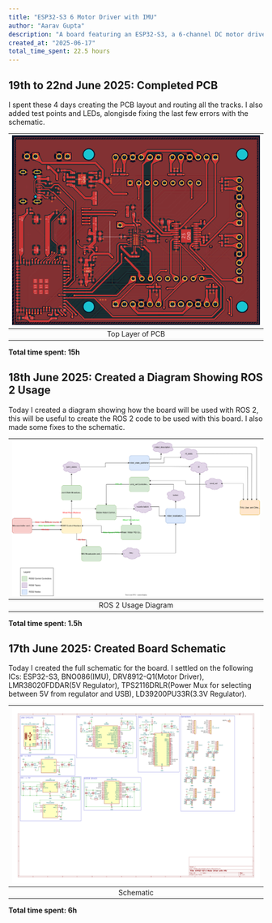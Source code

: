 ```yaml
---
title: "ESP32-S3 6 Motor Driver with IMU"
author: "Aarav Gupta"
description: "A board featuring an ESP32-S3, a 6-channel DC motor driver, an integrated IMU, and support for encoder feedback."
created_at: "2025-06-17"
total_time_spent: 22.5 hours
---
```


## 19th to 22nd June 2025: Completed PCB

I spent these 4 days creating the PCB layout and routing all the tracks. I also added test points and LEDs, alongisde fixing the last few errors with the schematic.

| ![Top Layer of PCB](assets/journal/06-22_1.png) |
| :---------------------------------------------: |
|                Top Layer of PCB                 |

**Total time spent: 15h**

## 18th June 2025: Created a Diagram Showing ROS 2 Usage

Today I created a diagram showing how the board will be used with ROS 2, this will be useful to create the ROS 2 code to be used with this board.
I also made some fixes to the schematic.

| ![ROS 2 Usage Diagram](code/ros2/ROS2_Usage.drawio.svg) |
| :-----------------------------------------------------: |
|                   ROS 2 Usage Diagram                   |

**Total time spent: 1.5h**

## 17th June 2025: Created Board Schematic

Today I created the full schematic for the board.
I settled on the following ICs: ESP32-S3, BNO086(IMU), DRV8912-Q1(Motor Driver), LMR38020FDDAR(5V Regulator), TPS2116DRLR(Power Mux for selecting between 5V from regulator and USB), LD39200PU33R(3.3V Regulator).

| ![Schematic](assets/journal/06-17_1.svg) |
| :--------------------------------------: |
|                Schematic                 |

**Total time spent: 6h**
